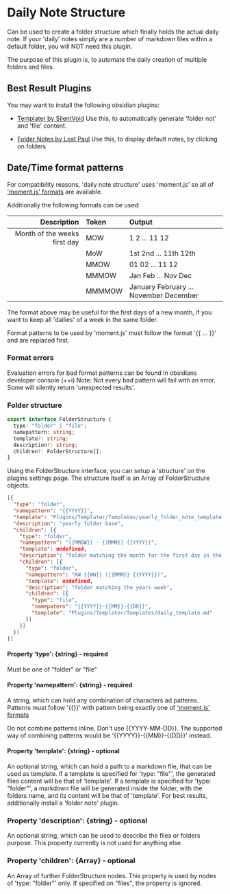 # Daily Note Structure

Can be used to create a folder structure which finally holds the actual daily note.
If your 'daily' notes simply are a number of markdown files within a default folder, you will NOT need this plugin.

The purpose of this plugin is, to automate the daily creation of multiple folders and files.

## Best Result Plugins

You may want to install the following obsidian plugins:

- [Templater by SilentVoid](https://obsidian.md/plugins?search=templater)
  Use this, to automatically generate 'folder not' and 'file' content.

- [Folder Notes by Lost Paul](https://obsidian.md/plugins?search=folder%20notes)
  Use this, to display default notes, by clicking on folders

## Date/Time format patterns
For compatibility reasons, 'daily note structure' uses 'moment.js' so all of 
['moment.js' formats](https://momentjs.com/docs/#/displaying/format/) are available.

Additionally the following formats can be used:

| Description                  | Token  | Output                                 |
| ---------------------------: | :----- | :------------------------------------- |
| Month of the weeks first day | MOW    | 1 2 ... 11 12                          |
|                              | MoW    | 1st 2nd ... 11th 12th                  |
|                              | MMOW   | 01 02 ... 11 12                        |
|                              | MMMOW  | Jan Feb ... Nov Dec                    |
|                              | MMMMOW | January February ... November December |

The format above may be useful for the first days of a new month, if you want to keep all 'dailies' of a week in the same folder.

Format patterns to be used by 'moment.js' must follow the format '{{ ... }}' and are replaced first.

### Format errors

Evaluation errors for bad format patterns can be found in obsidians developer console (<shift>+<ctrl>+i)
Note: Not every bad pattern will  fail with an error. Some will silently return 'unexpected results'.

### Folder structure
```typescript
export interface FolderStructure {
  type: "folder" | "file";
  namepattern: string;
  template?: string;
  description?: string;
  children?: FolderStructure[];
}
```

Using the FolderStructure interface, you can setup a 'structure' on the plugins settings page.
The structure itself is an Array of FolderStructure objects.

```json
[{
  "type": "folder",
  "namepattern": "{{YYYY}}",
  "template": "Plugins/Templater/Templates/yearly_folder_note_template.md",
  "description": "yearly folder base",
  "children": [{
    "type": "folder",
    "namepattern": "{{MMOW}} - {{MMM}} {{YYYY}}",
    "template": undefined,
    "description": "folder matching the month for the first day in the week",
    "children": [{
      "type": "folder",
      "namepattern": "KW {{WW}} ({{MMM}} {{YYYY}})",
      "template": undefined,
      "description": "folder matching the years week",
      "children": [{
        "type": "file",
        "namepatern": "{{YYYY}}-{{MM}}-{{DD}}",
        "template": "Plugins/Templater/Templates/daily_template.md"
      }]
    }]
  }]
}]
```

#### Property 'type': {string} - required
Must be one of "folder" or "file"

#### Property 'namepattern': {string} - required
A string, which can hold any combination of characters ad patterns.
Patterns must follow '{{<pattern>}}' with pattern being exactly one of ['moment.js' formats](https://momentjs.com/docs/#/displaying/format/)

Do not combine patterns inline. Don't use {{YYYY-MM-DD}}.
The supported way of combining patterns would be '{{YYYY}}-{{MM}}-{{DD}}' instead.

#### Property 'template': {string} - optional
An optional string, which can hold a path to a markdown file, that can be used as template.
If a template is specified for 'type: "file"', the generated files content will be that of 'template'.
If a template is specified for 'type: "folder"', a markdown file will be generated inside the folder, with the folders name, and its content will be that of 'template'. For best results, additionally install a 'folder note' plugin.

### Property 'description': {string} - optional
An optional string, which can be used to describe the files or folders purpose.
This property currently is not used for anything else.

### Property 'children': {Array<FolderStructure>} - optional
An Array of further FolderStructure nodes. This property is used by nodes of 'type: "folder"' only. If specified on "files", the property is ignored.

